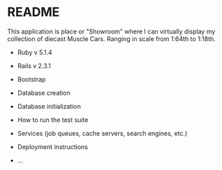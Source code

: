# README

This application is place or "Showroom" where I can virtually display my collection of diecast Muscle Cars. Ranging in scale from 1:64th to 1:18th.


* Ruby v 5.1.4

* Rails v 2.3.1

* Bootstrap

* Database creation

* Database initialization

* How to run the test suite

* Services (job queues, cache servers, search engines, etc.)

* Deployment instructions

* ...
